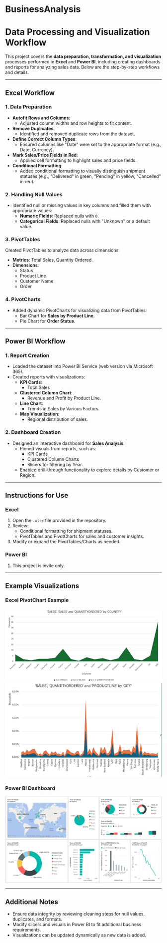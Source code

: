 # BusinessAnalysis
# Data Processing and Visualization Workflow

This project covers the **data preparation, transformation, and visualization** processes performed in **Excel** and **Power BI**, including creating dashboards and reports for analyzing sales data. Below are the step-by-step workflows and details.

---

## **Excel Workflow**

### **1. Data Preparation**
- **Autofit Rows and Columns**:
  - Adjusted column widths and row heights to fit content.
- **Remove Duplicates**:
  - Identified and removed duplicate rows from the dataset.
- **Define Correct Column Types**:
  - Ensured columns like "Date" were set to the appropriate format (e.g., Date, Currency).
- **Mark Sales/Price Fields in Red**:
  - Applied cell formatting to highlight sales and price fields.
- **Conditional Formatting**:
  - Added conditional formatting to visually distinguish shipment statuses (e.g., "Delivered" in green, "Pending" in yellow, "Cancelled" in red).

### **2. Handling Null Values**
- Identified null or missing values in key columns and filled them with appropriate values:
  - **Numeric Fields**: Replaced nulls with `0`.
  - **Categorical Fields**: Replaced nulls with "Unknown" or a default value.

### **3. PivotTables**
Created PivotTables to analyze data across dimensions:
- **Metrics**: Total Sales, Quantity Ordered.
- **Dimensions**: 
  - Status
  - Product Line
  - Customer Name
  - Order

### **4. PivotCharts**
- Added dynamic PivotCharts for visualizing data from PivotTables:
  - Bar Chart for **Sales by Product Line**.
  - Pie Chart for **Order Status**.

---

## **Power BI Workflow**

### **1. Report Creation**
- Loaded the dataset into Power BI Service (web version via Microsoft 365).
- Created reports with visualizations:
  - **KPI Cards**:
    - Total Sales
  - **Clustered Column Chart**:
    - Revenue and Profit by Product Line.
  - **Line Chart**:
    - Trends in Sales by Various Factors.
  - **Map Visualization**:
    - Regional distribution of sales.

### **2. Dashboard Creation**
- Designed an interactive dashboard for **Sales Analysis**:
  - Pinned visuals from reports, such as:
    - KPI Cards
    - Clustered Column Charts
    - Slicers for filtering by Year.
  - Enabled drill-through functionality to explore details by Customer or Region.

---

## **Instructions for Use**

### **Excel**
1. Open the `.xlsx` file provided in the repository.
2. Review:
   - Conditional formatting for shipment statuses.
   - PivotTables and PivotCharts for sales and customer insights.
3. Modify or expand the PivotTables/Charts as needed.

### **Power BI**
1. This project is invite only.

---

## **Example Visualizations**

### **Excel PivotChart Example**
![Excel PivotChart](./excel_pivotchart1.png)
![Excel PivotChart](./excel_pivotchart2.png)

### **Power BI Dashboard**
![Power BI Dashboard](./sales_dashboard.png)

---

## **Additional Notes**
- Ensure data integrity by reviewing cleaning steps for null values, duplicates, and formats.
- Modify slicers and visuals in Power BI to fit additional business requirements.
- Visualizations can be updated dynamically as new data is added.
